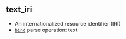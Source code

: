 ## text_iri

- An internationalized resource identifier (IRI)
- [`bind`](bind.md) parse operation: text